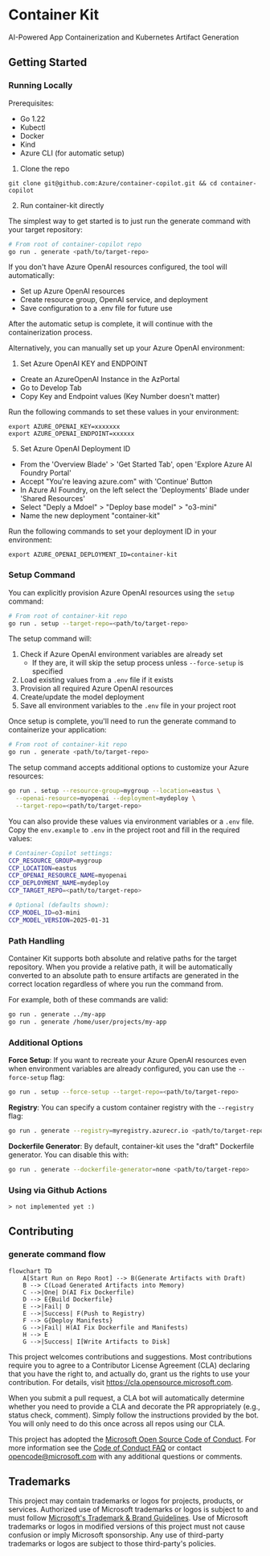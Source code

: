 # Container Kit

AI-Powered App Containerization and Kubernetes Artifact Generation

## Getting Started

### Running Locally
Prerequisites:
- Go 1.22
- Kubectl
- Docker
- Kind
- Azure CLI (for automatic setup)

1. Clone the repo
```
git clone git@github.com:Azure/container-copilot.git && cd container-copilot
```

2. Run container-kit directly

The simplest way to get started is to just run the generate command with your target repository:

```bash
# From root of container-copilot repo
go run . generate <path/to/target-repo>
```

If you don't have Azure OpenAI resources configured, the tool will automatically:
- Set up Azure OpenAI resources
- Create resource group, OpenAI service, and deployment
- Save configuration to a .env file for future use

After the automatic setup is complete, it will continue with the containerization process.

Alternatively, you can manually set up your Azure OpenAI environment:

1. Set Azure OpenAI KEY and ENDPOINT

- Create an AzureOpenAI Instance in the AzPortal
- Go to Develop Tab
- Copy Key and Endpoint values (Key Number doesn't matter)


Run the following commands to set these values in your environment:
```
export AZURE_OPENAI_KEY=xxxxxxx
export AZURE_OPENAI_ENDPOINT=xxxxxx
```

5. Set Azure OpenAI Deployment ID
- From the 'Overview Blade' > 'Get Started Tab', open 'Explore Azure AI Foundry Portal'
- Accept "You're leaving azure.com" with 'Continue' Button
- In Azure AI Foundry, on the left select the 'Deployments' Blade under 'Shared Resources' 
- Select "Deply a Mdoel" > "Deploy base model" > "o3-mini"
- Name the new deployment "container-kit"

Run the following commands to set your deployment ID in your environment:
```
export AZURE_OPENAI_DEPLOYMENT_ID=container-kit
```

### Setup Command

You can explicitly provision Azure OpenAI resources using the `setup` command:

```bash
# From root of container-kit repo
go run . setup --target-repo=<path/to/target-repo>
```

The setup command will:
1. Check if Azure OpenAI environment variables are already set
   - If they are, it will skip the setup process unless `--force-setup` is specified
2. Load existing values from a `.env` file if it exists
3. Provision all required Azure OpenAI resources
4. Create/update the model deployment
5. Save all environment variables to the `.env` file in your project root

Once setup is complete, you'll need to run the generate command to containerize your application:

```bash
# From root of container-kit repo
go run . generate <path/to/target-repo>
```

The setup command accepts additional options to customize your Azure resources:

```bash
go run . setup --resource-group=mygroup --location=eastus \
  --openai-resource=myopenai --deployment=mydeploy \
  --target-repo=<path/to/target-repo>
```

You can also provide these values via environment variables or a `.env` file. Copy the `env.example` to `.env` in the project root and fill in the required values:

```bash
# Container‑Copilot settings:
CCP_RESOURCE_GROUP=mygroup
CCP_LOCATION=eastus
CCP_OPENAI_RESOURCE_NAME=myopenai
CCP_DEPLOYMENT_NAME=mydeploy
CCP_TARGET_REPO=<path/to/target-repo>

# Optional (defaults shown):
CCP_MODEL_ID=o3-mini
CCP_MODEL_VERSION=2025-01-31
```

### Path Handling

Container Kit supports both absolute and relative paths for the target repository. When you provide a relative path, it will be automatically converted to an absolute path to ensure artifacts are generated in the correct location regardless of where you run the command from.

For example, both of these commands are valid:
```bash
go run . generate ../my-app
go run . generate /home/user/projects/my-app
```

### Additional Options

**Force Setup**: If you want to recreate your Azure OpenAI resources even when environment variables are already configured, you can use the `--force-setup` flag:

```bash
go run . setup --force-setup --target-repo=<path/to/target-repo>
```

**Registry**: You can specify a custom container registry with the `--registry` flag:

```bash
go run . generate --registry=myregistry.azurecr.io <path/to/target-repo>
```

**Dockerfile Generator**: By default, container-kit uses the "draft" Dockerfile generator. You can disable this with:

```bash
go run . generate --dockerfile-generator=none <path/to/target-repo>
```

### Using via Github Actions
```
> not implemented yet :)
```

## Contributing

### generate command flow
```mermaid
flowchart TD
    A[Start Run on Repo Root] --> B(Generate Artifacts with Draft)
    B --> C(Load Generated Artifacts into Memory)
    C -->|One| D(AI Fix Dockerfile)
    D --> E{Build Dockerfile}
    E -->|Fail| D
    E -->|Success| F(Push to Registry)
    F --> G{Deploy Manifests}
    G -->|Fail| H(AI Fix Dockerfile and Manifests)
    H --> E
    G -->|Success| I[Write Artifacts to Disk]
```

This project welcomes contributions and suggestions.  Most contributions require you to agree to a
Contributor License Agreement (CLA) declaring that you have the right to, and actually do, grant us
the rights to use your contribution. For details, visit https://cla.opensource.microsoft.com.

When you submit a pull request, a CLA bot will automatically determine whether you need to provide
a CLA and decorate the PR appropriately (e.g., status check, comment). Simply follow the instructions
provided by the bot. You will only need to do this once across all repos using our CLA.

This project has adopted the [Microsoft Open Source Code of Conduct](https://opensource.microsoft.com/codeofconduct/).
For more information see the [Code of Conduct FAQ](https://opensource.microsoft.com/codeofconduct/faq/) or
contact [opencode@microsoft.com](mailto:opencode@microsoft.com) with any additional questions or comments.

## Trademarks

This project may contain trademarks or logos for projects, products, or services. Authorized use of Microsoft 
trademarks or logos is subject to and must follow 
[Microsoft's Trademark & Brand Guidelines](https://www.microsoft.com/en-us/legal/intellectualproperty/trademarks/usage/general).
Use of Microsoft trademarks or logos in modified versions of this project must not cause confusion or imply Microsoft sponsorship.
Any use of third-party trademarks or logos are subject to those third-party's policies.